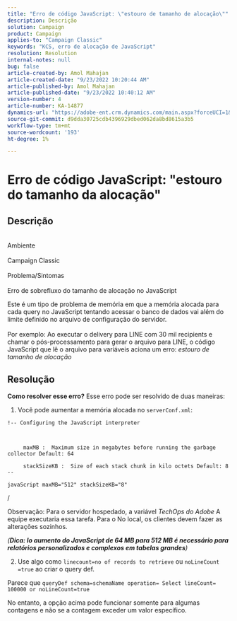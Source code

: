 ```yaml
---
title: "Erro de código JavaScript: \"estouro de tamanho de alocação\""
description: Descrição
solution: Campaign
product: Campaign
applies-to: "Campaign Classic"
keywords: "KCS, erro de alocação de JavaScript"
resolution: Resolution
internal-notes: null
bug: false
article-created-by: Amol Mahajan
article-created-date: "9/23/2022 10:20:44 AM"
article-published-by: Amol Mahajan
article-published-date: "9/23/2022 10:40:12 AM"
version-number: 4
article-number: KA-14877
dynamics-url: "https://adobe-ent.crm.dynamics.com/main.aspx?forceUCI=1&pagetype=entityrecord&etn=knowledgearticle&id=c77d085e-293b-ed11-9db0-000d3a5c1bcc"
source-git-commit: d9dda30725cdb4396929dbed062da8bd8615a3b5
workflow-type: tm+mt
source-wordcount: '193'
ht-degree: 1%

---
```


# Erro de código JavaScript: &quot;estouro do tamanho da alocação&quot;

## Descrição

<br>Ambiente<br><br>
Campaign Classic
<br><br>Problema/Sintomas<br><br>
Erro de sobrefluxo do tamanho de alocação no JavaScript

Este é um tipo de problema de memória em que a memória alocada para cada query no JavaScript tentando acessar o banco de dados vai além do limite definido no arquivo de configuração do servidor.
<br><br>Por exemplo: Ao executar o delivery para LINE com 30 mil recipients e chamar o pós-processamento para gerar o arquivo para LINE, o código JavaScript que lê o arquivo para variáveis aciona um erro: *estouro de tamanho de alocação*









## Resolução

<b>Como resolver esse erro?</b>
Esse erro pode ser resolvido de duas maneiras:

1. Você pode aumentar a memória alocada no `serverConf.xml`:




```
!-- Configuring the JavaScript interpreter
```


` `

`     maxMB :  Maximum size in megabytes before running the garbage collector Default: 64`

`     stackSizeKB :  Size of each stack chunk in kilo octets Default: 8 --`

`javaScript maxMB="512" stackSizeKB="8"`



/



Observação: Para o servidor hospedado, a variável *TechOps do Adobe* A equipe executaria essa tarefa. Para o No local, os clientes devem fazer as alterações sozinhos.



*(<b>Dica: I</b><b>o aumento do JavaScript de 64 MB para 512 MB é necessário para relatórios personalizados e complexos em tabelas grandes</b>)*



2. Use algo como `linecount=no of records to retrieve` ou `noLineCount =true` ao criar o query def.

Parece que `queryDef schema=schemaName operation= Select lineCount= 100000 or noLineCount=true`

No entanto, a opção acima pode funcionar somente para algumas contagens e não se a contagem exceder um valor específico.
